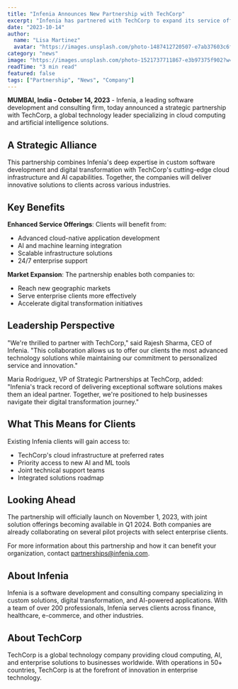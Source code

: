 ```yaml
---
title: "Infenia Announces New Partnership with TechCorp"
excerpt: "Infenia has partnered with TechCorp to expand its service offerings and reach new markets, leveraging TechCorp's expertise in cloud computing and AI."
date: "2023-10-14"
author:
  name: "Lisa Martinez"
  avatar: "https://images.unsplash.com/photo-1487412720507-e7ab37603c6f?w=100&h=100&fit=crop"
category: "news"
image: "https://images.unsplash.com/photo-1521737711867-e3b97375f902?w=400&h=300&fit=crop"
readTime: "3 min read"
featured: false
tags: ["Partnership", "News", "Company"]
---
```


**MUMBAI, India - October 14, 2023** - Infenia, a leading software development and consulting firm, today announced a strategic partnership with TechCorp, a global technology leader specializing in cloud computing and artificial intelligence solutions.

## A Strategic Alliance

This partnership combines Infenia's deep expertise in custom software development and digital transformation with TechCorp's cutting-edge cloud infrastructure and AI capabilities. Together, the companies will deliver innovative solutions to clients across various industries.

## Key Benefits

**Enhanced Service Offerings**: Clients will benefit from:
- Advanced cloud-native application development
- AI and machine learning integration
- Scalable infrastructure solutions
- 24/7 enterprise support

**Market Expansion**: The partnership enables both companies to:
- Reach new geographic markets
- Serve enterprise clients more effectively
- Accelerate digital transformation initiatives

## Leadership Perspective

"We're thrilled to partner with TechCorp," said Rajesh Sharma, CEO of Infenia. "This collaboration allows us to offer our clients the most advanced technology solutions while maintaining our commitment to personalized service and innovation."

Maria Rodriguez, VP of Strategic Partnerships at TechCorp, added: "Infenia's track record of delivering exceptional software solutions makes them an ideal partner. Together, we're positioned to help businesses navigate their digital transformation journey."

## What This Means for Clients

Existing Infenia clients will gain access to:
- TechCorp's cloud infrastructure at preferred rates
- Priority access to new AI and ML tools
- Joint technical support teams
- Integrated solutions roadmap

## Looking Ahead

The partnership will officially launch on November 1, 2023, with joint solution offerings becoming available in Q1 2024. Both companies are already collaborating on several pilot projects with select enterprise clients.

For more information about this partnership and how it can benefit your organization, contact partnerships@infenia.com.

## About Infenia

Infenia is a software development and consulting company specializing in custom solutions, digital transformation, and AI-powered applications. With a team of over 200 professionals, Infenia serves clients across finance, healthcare, e-commerce, and other industries.

## About TechCorp

TechCorp is a global technology company providing cloud computing, AI, and enterprise solutions to businesses worldwide. With operations in 50+ countries, TechCorp is at the forefront of innovation in enterprise technology.
